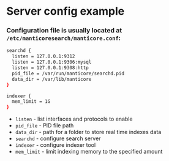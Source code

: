 # Server config example

### Configuration file is usually located at `/etc/manticoresearch/manticore.conf`:

```bash
searchd {
  listen = 127.0.0.1:9312
  listen = 127.0.0.1:9306:mysql
  listen = 127.0.0.1:9308:http
  pid_file = /var/run/manticore/searchd.pid
  data_dir = /var/lib/manticore
}

indexer {
  mem_limit = 1G
}
```

- `listen` - list interfaces and protocols to enable
- `pid_file` - PID file path
- `data_dir` - path for a folder to store real time indexes data
- `searchd` - configure search server
- `indexer` - configure indexer tool
- `mem_limit` - limit indexing memory to the specified amount


